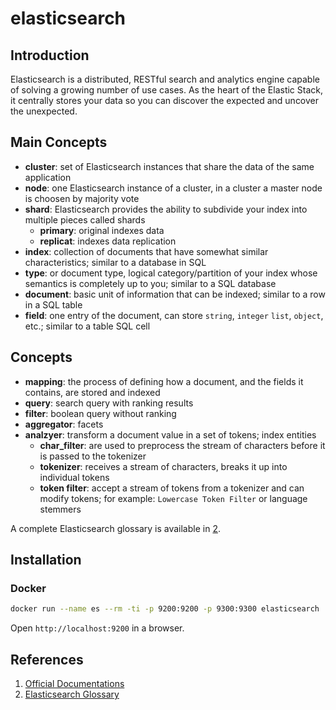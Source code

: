 # elasticsearch

## Introduction

Elasticsearch is a distributed, RESTful search and analytics engine capable of solving a growing number of use cases. As the heart of the Elastic Stack, it centrally stores your data so you can discover the expected and uncover the unexpected.

## Main Concepts

- __cluster__: set of Elasticsearch instances that share the data of the same application
- __node__: one Elasticsearch instance of a cluster, in a cluster a master node is choosen by majority vote
- __shard__: Elasticsearch provides the ability to subdivide your index into multiple pieces called shards
  - __primary__: original indexes data
  - __replicat__: indexes data replication
- __index__: collection of documents that have somewhat similar characteristics; similar to a database in SQL
- __type__: or document type, logical category/partition of your index whose semantics is completely up to you; similar to a SQL database
- __document__: basic unit of information that can be indexed; similar to a row in a SQL table
- __field__: one entry of the document, can store `string`, `integer` `list`, `object`, etc.; similar to a table SQL cell

## Concepts

- __mapping__: the process of defining how a document, and the fields it contains, are stored and indexed
- __query__: search query with ranking results
- __filter__: boolean query without ranking
- __aggregator__: facets
- __analzyer__: transform a document value in a set of tokens; index entities
  - __char_filter__: are used to preprocess the stream of characters before it is passed to the tokenizer
  - __tokenizer__: receives a stream of characters, breaks it up into individual tokens
  - __token filter__: accept a stream of tokens from a tokenizer and can modify tokens; for example: `Lowercase Token Filter` or language stemmers

A complete Elasticsearch glossary is available in [2](#references).

## Installation

### Docker

```bash
docker run --name es --rm -ti -p 9200:9200 -p 9300:9300 elasticsearch
```

Open `http://localhost:9200` in a browser.

## References

1. [Official Documentations](https://www.elastic.co/guide/index.html)
2. [Elasticsearch Glossary](https://www.elastic.co/guide/en/elasticsearch/reference/current/glossary.html)
